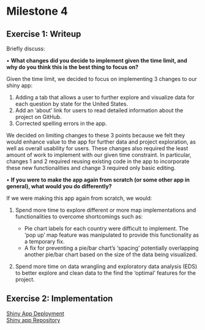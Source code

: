 # Milestone 4  

## Exercise 1: Writeup

Briefly discuss:  
   
•	**What changes did you decide to implement given the time limit, and why do you think this is the best thing to focus on?**  
  
Given the time limit, we decided to focus on implementing 3 changes to our shiny app:  
   1.	Adding a tab that allows a user to further explore and visualize data for each question by state for the United States. 
   2.	Add an ‘about’ link for users to read detailed information about the project on GitHub.
   3.	Corrected spelling errors in the app.  
      
We decided on limiting changes to these 3 points because we felt they would enhance value to the app for further data and project         exploration, as well as overall usability for users. These changes also required the least amount of work to implement with our given time constraint. In particular, changes 1 and 2 required reusing existing code in the app to incorporate these new functionalities and change 3 required only basic editing.
  
  
•	**If you were to make the app again from scratch (or some other app in general), what would you do differently?**  

If we were making this app again from scratch, we would:  
  
   1.	Spend more time to explore different or more map implementations and functionalities to overcome shortcomings such as:  
         * Pie chart labels for each country were difficult to implement. The ‘pop up’ map feature was manipulated to provide this       functionality as a temporary fix.  
         * A fix for preventing a pie/bar chart’s ‘spacing’ potentially overlapping another pie/bar chart based on the size of the data being visualized.  
         
   2.	Spend more time on data wrangling and exploratory data analysis (EDS) to better explore and clean data to the find the ‘optimal’ features for the project.  
   
## Exercise 2: Implementation
  
[Shiny App Deployment](https://mikeymice.shinyapps.io/mentalhealth/)  
[Shiny app Repository](https://github.com/UBC-MDS/Mental_Health_in_TechJobs/tree/master/mentalhealth)  

